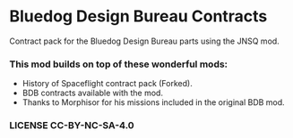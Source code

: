 # Bluedog Design Bureau Contracts 
Contract pack for the Bluedog Design Bureau parts using the JNSQ mod. 

### This mod builds on top of these wonderful mods:
* History of Spaceflight contract pack (Forked).
* BDB contracts available with the mod.
* Thanks to Morphisor for his missions included in the original BDB mod.
### LICENSE CC-BY-NC-SA-4.0
